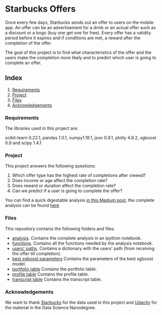 # Starbucks Offers
Once every few days, Starbucks sends out an offer to users on the mobile app. An offer can be an advertisement for a drink or an actual offer such as a discount or a bogo (buy one get one for free).
Every offer has a validity period before it expires and if conditions are met, a reward after the completion of the offer.

The goal of this project is to find what characteristics of the offer and the users make the completion more likely and to predict which user is going to complete an offer.

## Index

1. [Requirements](#requirements)
3. [Project](#project)
4. [Files](#files)
5. [Acknowledgements](#acknowledgements)

<a name="requirements"></a>
### Requirements
The libraries used in this project are:

scikit-learn 0.22.1, pandas 1.0.1, numpy1.18.1, json 0.9.1, plotly 4.8.2, xgboost 0.9 and scipy 1.4.1

<a name="projects"></a>
### Project

This project answers the following questions:
1. Which offer type has the highest rate of completions after viewed?
2. Does income or age affect the completion rate?
3. Does reward or duration affect the completion rate?
4. Can we predict if a user is going to complete the offer?

You can find a quick digestable analysis [in this Medium post](https://mauts.medium.com/analysis-of-offers-in-starbucks-5eb9a8ed6ddf), the complete analysis can be found [here](https://github.com/MauricioTrejo/StarbucksOffers/blob/master/Analysis.ipynb)

<a name="files"></a>
### Files

This repository contains the following folders and files:

* [analysis](https://github.com/MauricioTrejo/StarbucksOffers/blob/master/Analysis.ipynb). Contains the complete analysis in an ipython notebook.
* [functions](https://github.com/MauricioTrejo/StarbucksOffers/blob/master/functions.py). Contains all the functions needed by the analysis notebook.
* [users' paths](https://github.com/MauricioTrejo/StarbucksOffers/blob/master/paths.pkl). Contains a dictionary with the users' path (from receiving the offer till completion).
* [best xgboost parameters](https://github.com/MauricioTrejo/StarbucksOffers/blob/master/xgboost_gridsearch_params.pkl) Contains the parameters of the best xgboost model.
* [portfolio table](https://github.com/MauricioTrejo/StarbucksOffers/blob/master/portfolio.json) Contains the portfolio table.
* [profile table](https://github.com/MauricioTrejo/StarbucksOffers/blob/master/profile.json) Contains the profile table.
* [transcript table](https://github.com/MauricioTrejo/StarbucksOffers/blob/master/transcript.json) Contains the transcript table.

<a name="acknowledgements"></a>
### Acknowledgements

We want to thank [Starbucks](https://www.starbucks.com/) for the data used in this project and [Udacity](https://www.udacity.com/) for the material in the Data Science Nanodegree.
